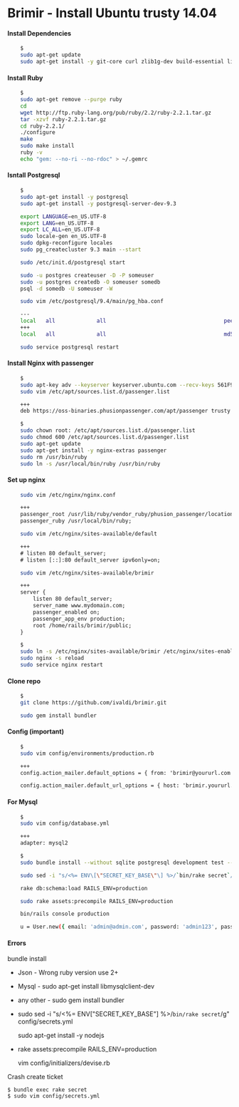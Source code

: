 Brimir - Install Ubuntu trusty 14.04
====================================



#### Install Dependencies

```bash
    $
    sudo apt-get update
    sudo apt-get install -y git-core curl zlib1g-dev build-essential libssl-dev libreadline-dev libyaml-dev libsqlite3-dev sqlite3 libxml2-dev libxslt1-dev libcurl4-openssl-dev python-software-properties libffi-dev libmysqlclient-dev libpcre3-dev nginx mysql-client mysql-server
```

#### Install Ruby

```bash
    $
    sudo apt-get remove --purge ruby
    cd
    wget http://ftp.ruby-lang.org/pub/ruby/2.2/ruby-2.2.1.tar.gz
    tar -xzvf ruby-2.2.1.tar.gz
    cd ruby-2.2.1/
    ./configure
    make
    sudo make install
    ruby -v
    echo "gem: --no-ri --no-rdoc" > ~/.gemrc
```

#### Isntall Postgresql

```bash
    $
    sudo apt-get install -y postgresql
    sudo apt-get install -y postgresql-server-dev-9.3

    export LANGUAGE=en_US.UTF-8
    export LANG=en_US.UTF-8
    export LC_ALL=en_US.UTF-8
    sudo locale-gen en_US.UTF-8
    sudo dpkg-reconfigure locales
    sudo pg_createcluster 9.3 main --start

    sudo /etc/init.d/postgresql start

    sudo -u postgres createuser -D -P someuser
    sudo -u postgres createdb -O someuser somedb
    psql -d somedb -U someuser -W

    sudo vim /etc/postgresql/9.4/main/pg_hba.conf

    ---
    local   all             all                                     peer
    +++
    local   all             all                                     md5

    sudo service postgresql restart

```

#### Install Nginx with passenger

```bash
    $
    sudo apt-key adv --keyserver keyserver.ubuntu.com --recv-keys 561F9B9CAC40B2F7
    sudo vim /etc/apt/sources.list.d/passenger.list
```

```txt
    +++
    deb https://oss-binaries.phusionpassenger.com/apt/passenger trusty main
```

```bash
    $
    sudo chown root: /etc/apt/sources.list.d/passenger.list
    sudo chmod 600 /etc/apt/sources.list.d/passenger.list
    sudo apt-get update
    sudo apt-get install -y nginx-extras passenger
    sudo rm /usr/bin/ruby
    sudo ln -s /usr/local/bin/ruby /usr/bin/ruby
```

#### Set up nginx

```bash
    sudo vim /etc/nginx/nginx.conf
```

```txt
    +++
    passenger_root /usr/lib/ruby/vendor_ruby/phusion_passenger/locations.ini;
    passenger_ruby /usr/local/bin/ruby;
```

```bash
    sudo vim /etc/nginx/sites-available/default
```

```txt
    +++
    # listen 80 default_server;
    # listen [::]:80 default_server ipv6only=on;
```

```bash
    sudo vim /etc/nginx/sites-available/brimir
```

```txt
    +++
    server {
        listen 80 default_server;
        server_name www.mydomain.com;
        passenger_enabled on;
        passenger_app_env production;
        root /home/rails/brimir/public;
    }
```

```bash
    $
    sudo ln -s /etc/nginx/sites-available/brimir /etc/nginx/sites-enabled/brimir
    sudo nginx -s reload
    sudo service nginx restart
```


#### Clone repo

```bash
    $
    git clone https://github.com/ivaldi/brimir.git

    sudo gem install bundler
```

#### Config (important)

```bash
    $
    sudo vim config/environments/production.rb
```

```txt
    +++
    config.action_mailer.default_options = { from: 'brimir@yoururl.com' }

    config.action_mailer.default_url_options = { host: 'brimir.yoururl.com' }
```

#### For Mysql

```bash
    $
    sudo vim config/database.yml
```

```txt
    +++
    adapter: mysql2
```

```bash
    $
    sudo bundle install --without sqlite postgresql development test --deployment

    sudo sed -i "s/<%= ENV\[\"SECRET_KEY_BASE\"\] %>/`bin/rake secret`/g" config/secrets.yml

    rake db:schema:load RAILS_ENV=production

    sudo rake assets:precompile RAILS_ENV=production

    bin/rails console production

    u = User.new({ email: 'admin@admin.com', password: 'admin123', password_confirmation: 'admin123' }); u.agent = true; u.save!
```



#### Errors

bundle install

- Json - Wrong ruby version use 2+
- Mysql - sudo apt-get install libmysqlclient-dev
- any other - sudo gem install bundler

- sudo sed -i "s/<%= ENV\[\"SECRET_KEY_BASE\"\] %>/`bin/rake secret`/g" config/secrets.yml

    sudo apt-get install -y nodejs

- rake assets:precompile RAILS_ENV=production

    vim config/initializers/devise.rb

Crash create ticket

    $ bundle exec rake secret
    $ sudo vim config/secrets.yml
